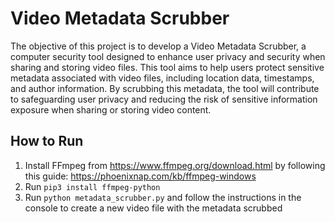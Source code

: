# Video Metadata Scrubber
The objective of this project is to develop a Video Metadata Scrubber, a computer security tool designed to enhance user privacy and security when sharing
and storing video files. This tool aims to help users protect sensitive metadata
associated with video files, including location data, timestamps, and author
information. By scrubbing this metadata, the tool will contribute to safeguarding user privacy and reducing the risk of sensitive information exposure when
sharing or storing video content.

## How to Run
1. Install FFmpeg from https://www.ffmpeg.org/download.html by following this guide: https://phoenixnap.com/kb/ffmpeg-windows
2. Run `pip3 install ffmpeg-python`
3. Run `python metadata_scrubber.py` and follow the instructions in the console to create a new video file with the metadata scrubbed
